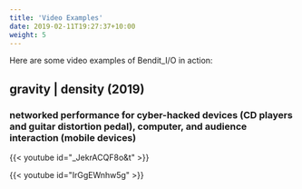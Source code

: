 ```yaml
---
title: 'Video Examples'
date: 2019-02-11T19:27:37+10:00
weight: 5
---
```


Here are some video examples of Bendit_I/O in action:

## gravity | density (2019)
### networked performance for cyber-hacked devices (CD players and guitar distortion pedal), computer, and audience interaction (mobile devices)

{{< youtube id="_JekrACQF8o&t" >}}

{{< youtube id="IrGgEWnhw5g" >}}
